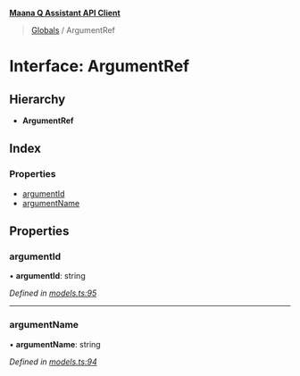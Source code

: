 **[Maana Q Assistant API Client](../README.md)**

> [Globals](../README.md) / ArgumentRef

# Interface: ArgumentRef

## Hierarchy

* **ArgumentRef**

## Index

### Properties

* [argumentId](argumentref.md#argumentid)
* [argumentName](argumentref.md#argumentname)

## Properties

### argumentId

•  **argumentId**: string

*Defined in [models.ts:95](https://github.com/maana-io/q-assistant-client/blob/develop/src/models.ts#L95)*

___

### argumentName

•  **argumentName**: string

*Defined in [models.ts:94](https://github.com/maana-io/q-assistant-client/blob/develop/src/models.ts#L94)*
